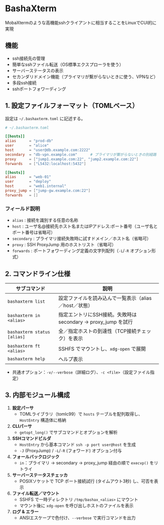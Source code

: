 # BashaXterm

MobaXtermのような高機能sshクライアントに相当することをLinuxでCUI的に実現

## 機能

- ssh接続先の管理
- 簡単なsshファイル転送（OS標準エクスプローラを使う）
- サーバーステータスの表示
- セカンダリドメイン機能（プライマリが繋がらないときに使う、VPNなど）
- 多段ssh接続
- sshポートフォワーディング

## 1. 設定ファイルフォーマット（TOMLベース）

設定は `~/.bashaxterm.toml` に記述する。

```toml
# ~/.bashaxterm.toml

[[hosts]]
alias      = "prod-db"
user       = "alice"
host       = "user@db.example.com:2222"
secondary  = "db-vpn.example.com"      # プライマリが繋がらないときの別経路
proxy      = ["jump1.example.com:22", "jump2.example.com:22"]
forwards   = ["L5432:localhost:5432"]

[[hosts]]
alias      = "web-01"
user       = "deploy"
host       = "web1.internal"
proxy_jump = ["jump-gw.example.com:22"]
forwards   = []
```

### フィールド説明

- `alias`      : 接続を識別する任意の名称
- `host`       : ユーザ名@接続先ホスト名またはIPアドレス:ポート番号（ユーザ名とポート番号は省略可）
- `secondary`  : プライマリ接続失敗時に試すドメイン／ホスト名（省略可）
- `proxy`      : SSH ProxyJump 用のホストリスト（省略可）
- `forwards`   : ポートフォワーディング定義の文字列配列（`-L`/`-R` オプション形式）

## 2. コマンドライン仕様

| サブコマンド                      | 説明                                            |
| --------------------------- | --------------------------------------------- |
| `bashaxterm list`           | 設定ファイルを読み込んで一覧表示（alias／host／状態）               |
| `bashaxterm in <alias>`     | 指定エントリにSSH接続。失敗時は secondary → proxy\_jump を試行 |
| `bashaxterm status [alias]` | 全／指定ホストの到達性（TCP接続チェック）を表示                     |
| `bashaxterm ft <alias>`     | SSHFS でマウントし、`xdg-open` で展開                   |
| `bashaxterm help`           | ヘルプ表示                                         |

- 共通オプション：`-v/--verbose`（詳細ログ）、`-c <file>`（設定ファイル指定）

## 3. 内部モジュール構成

1. **設定パーサ**
   - TOMLライブラリ（tomlc99）で `hosts` テーブルを配列取得し、`HostEntry` 構造体に格納
2. **CLIパーサ**
   - `getopt_long()` でサブコマンドとオプションを解析
3. **SSHコマンドビルダ**
   - `HostEntry` から基本コマンド `ssh -p port user@host` を生成
   - `-J` (ProxyJump) / `-L`/`-R` (フォワード) オプション付与
4. **フォールバックロジック**
   - `in`：プライマリ → secondary → proxy\_jump 経由の順で `execvp()` をリトライ
5. **サーバーステータスチェッカ**
   - POSIXソケットで TCP ポート接続試行 (タイムアウト3秒) し、可否を表示
6. **ファイル転送／マウント**
   - SSHFS で一時ディレクトリ `/tmp/bashax_<alias>` にマウント
   - マウント後に `xdg-open` を呼び出しホストのファイルを表示
7. **ログ & エラー**
   - ANSIエスケープで色付け、`--verbose` で実行コマンドを出力
